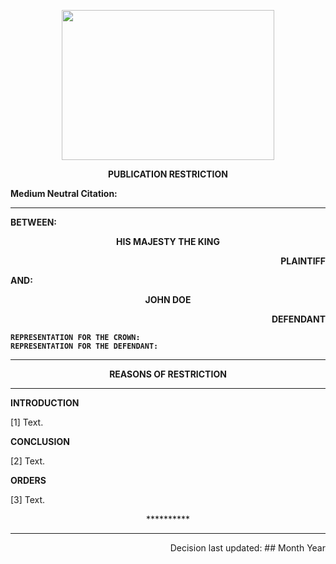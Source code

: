 <p align="center"> 
<img width=340 height =240 src="https://upload.wikimedia.org/wikipedia/commons/thumb/2/21/Coat_of_Arms_of_New_South_Wales.svg/1280px-Coat_of_Arms_of_New_South_Wales.svg.png"> 
</p>

<p align="center"><b>
PUBLICATION RESTRICTION
</b></p>

<b>
	
Medium Neutral Citation:

---
BETWEEN:
<p align="center"><b>		HIS MAJESTY THE KING				</b>
<p align="right">		PLAINTIFF
<p>				AND:
<p align="center"><b>		JOHN DOE			</b>
<p align="right">		DEFENDANT

```
REPRESENTATION FOR THE CROWN:
REPRESENTATION FOR THE DEFENDANT:
```
</b>

---

<p align="center"><b>		REASONS OF RESTRICTION				</b>

---
	
**INTRODUCTION**

[1] Text.

**CONCLUSION**

[2] Text.

**ORDERS**

[3] Text.

<p align="center"> ********** </p>

---
<p align="right">		Decision last updated: ## Month Year

